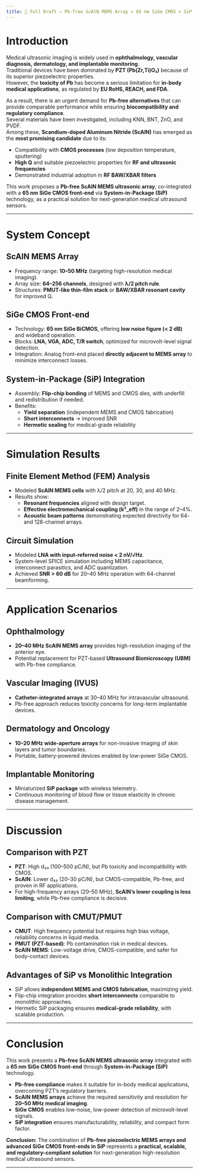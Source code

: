 ```yaml
---
title: 📄 Full Draft – Pb-free ScAlN MEMS Array × 65 nm SiGe CMOS × SiP for Medical Ultrasonic Sensors
---
```


# Introduction

Medical ultrasonic imaging is widely used in **ophthalmology, vascular diagnosis, dermatology, and implantable monitoring**.  
Traditional devices have been dominated by **PZT (Pb(Zr,Ti)O₃)** because of its superior piezoelectric properties.  
However, the **toxicity of Pb** has become a serious limitation for **in-body medical applications**, as regulated by **EU RoHS, REACH, and FDA**.  

As a result, there is an urgent demand for **Pb-free alternatives** that can provide comparable performance while ensuring **biocompatibility and regulatory compliance**.  
Several materials have been investigated, including KNN, BNT, ZnO, and PVDF.  
Among these, **Scandium-doped Aluminum Nitride (ScAlN)** has emerged as the **most promising candidate** due to its:  

- Compatibility with **CMOS processes** (low deposition temperature, sputtering)  
- **High Q** and suitable piezoelectric properties for **RF and ultrasonic frequencies**  
- Demonstrated industrial adoption in **RF BAW/XBAR filters**  

This work proposes a **Pb-free ScAlN MEMS ultrasonic array**, co-integrated with a **65 nm SiGe CMOS front-end** via **System-in-Package (SiP)** technology, as a practical solution for next-generation medical ultrasound sensors.  

---

# System Concept

## ScAlN MEMS Array
- Frequency range: **10–50 MHz** (targeting high-resolution medical imaging).  
- Array size: **64–256 channels**, designed with **λ/2 pitch rule**.  
- Structures: **PMUT-like thin-film stack** or **BAW/XBAR resonant cavity** for improved Q.  

## SiGe CMOS Front-end
- Technology: **65 nm SiGe BiCMOS**, offering **low noise figure (< 2 dB)** and wideband operation.  
- Blocks: **LNA, VGA, ADC, T/R switch**, optimized for microvolt-level signal detection.  
- Integration: Analog front-end placed **directly adjacent to MEMS array** to minimize interconnect losses.  

## System-in-Package (SiP) Integration
- Assembly: **Flip-chip bonding** of MEMS and CMOS dies, with underfill and redistribution if needed.  
- Benefits:  
  - **Yield separation** (independent MEMS and CMOS fabrication)  
  - **Short interconnects** → improved SNR  
  - **Hermetic sealing** for medical-grade reliability  

---

# Simulation Results

## Finite Element Method (FEM) Analysis
- Modeled **ScAlN MEMS cells** with λ/2 pitch at 20, 30, and 40 MHz.  
- Results show:  
  - **Resonant frequencies** aligned with design target.  
  - **Effective electromechanical coupling (k²_eff)** in the range of 2–4%.  
  - **Acoustic beam patterns** demonstrating expected directivity for 64- and 128-channel arrays.  

## Circuit Simulation
- Modeled **LNA with input-referred noise < 2 nV/√Hz**.  
- System-level SPICE simulation including MEMS capacitance, interconnect parasitics, and ADC quantization.  
- Achieved **SNR > 60 dB** for 20–40 MHz operation with 64-channel beamforming.  

---

# Application Scenarios

## Ophthalmology
- **20–40 MHz ScAlN MEMS array** provides high-resolution imaging of the anterior eye.  
- Potential replacement for PZT-based **Ultrasound Biomicroscopy (UBM)** with Pb-free compliance.  

## Vascular Imaging (IVUS)
- **Catheter-integrated arrays** at 30–40 MHz for intravascular ultrasound.  
- Pb-free approach reduces toxicity concerns for long-term implantable devices.  

## Dermatology and Oncology
- **10–20 MHz wide-aperture arrays** for non-invasive imaging of skin layers and tumor boundaries.  
- Portable, battery-powered devices enabled by low-power SiGe CMOS.  

## Implantable Monitoring
- Miniaturized **SiP package** with wireless telemetry.  
- Continuous monitoring of blood flow or tissue elasticity in chronic disease management.  

---

# Discussion

## Comparison with PZT
- **PZT**: High d₃₃ (100–500 pC/N), but Pb toxicity and incompatibility with CMOS.  
- **ScAlN**: Lower d₃₃ (20–30 pC/N), but CMOS-compatible, Pb-free, and proven in RF applications.  
- For high-frequency arrays (20–50 MHz), **ScAlN’s lower coupling is less limiting**, while Pb-free compliance is decisive.  

## Comparison with CMUT/PMUT
- **CMUT**: High frequency potential but requires high bias voltage, reliability concerns in liquid media.  
- **PMUT (PZT-based)**: Pb contamination risk in medical devices.  
- **ScAlN MEMS**: Low-voltage drive, CMOS-compatible, and safer for body-contact devices.  

## Advantages of SiP vs Monolithic Integration
- SiP allows **independent MEMS and CMOS fabrication**, maximizing yield.  
- Flip-chip integration provides **short interconnects** comparable to monolithic approaches.  
- Hermetic SiP packaging ensures **medical-grade reliability**, with scalable production.  

---

# Conclusion

This work presents a **Pb-free ScAlN MEMS ultrasonic array** integrated with a **65 nm SiGe CMOS front-end** through **System-in-Package (SiP)** technology.  

- **Pb-free compliance** makes it suitable for in-body medical applications, overcoming PZT’s regulatory barriers.  
- **ScAlN MEMS arrays** achieve the required sensitivity and resolution for **20–50 MHz medical imaging**.  
- **SiGe CMOS** enables low-noise, low-power detection of microvolt-level signals.  
- **SiP integration** ensures manufacturability, reliability, and compact form factor.  

**Conclusion:** The combination of **Pb-free piezoelectric MEMS arrays and advanced SiGe CMOS front-ends in SiP** represents a **practical, scalable, and regulatory-compliant solution** for next-generation high-resolution medical ultrasound sensors.  

---
